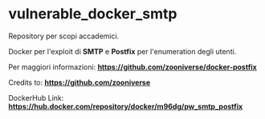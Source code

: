 # vulnerable_docker_smtp

Repository per scopi accademici.

Docker per l'exploit di **SMTP** e **Postfix** per l'enumeration degli utenti.

Per maggiori informazioni: **https://github.com/zooniverse/docker-postfix**

Credits to: **https://github.com/zooniverse**

DockerHub Link: **https://hub.docker.com/repository/docker/m96dg/pw_smtp_postfix**
